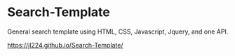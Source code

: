 # Search-Template
General search template using HTML, CSS, Javascript, Jquery, and one API.

https://jl224.github.io/Search-Template/<br>
